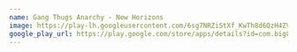 ```yaml
---
name: Gang Thugs Anarchy - New Horizons
image: https://play-lh.googleusercontent.com/6sg7NRZiStXf_KwTh8d6QzH4ZVRj-2GMrTtL_IVw4KWn13wYscmxWrBbioG2R3zbGI4=w240-h480-rw
google_play_url: https://play.google.com/store/apps/details?id=com.big8labs.gang.thugs.anarchy
---
```

